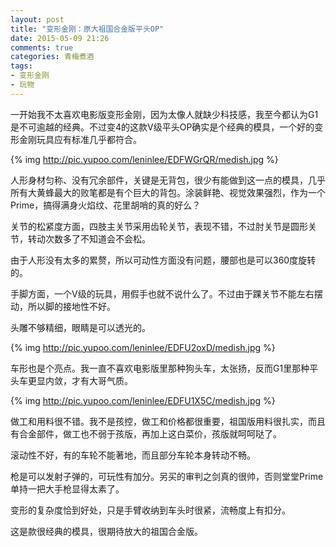 ```yaml
---
layout: post
title: "变形金刚：原大祖国合金版平头OP"
date: 2015-05-09 21:26
comments: true
categories: 青梅煮酒
tags:
- 变形金刚
- 玩物
---
```


一开始我不太喜欢电影版变形金刚，因为太像人就缺少科技感，我至今都认为G1是不可逾越的经典。不过变4的这款V级平头OP确实是个经典的模具，一个好的变形金刚玩具应有标准几乎都符合。

{% img http://pic.yupoo.com/leninlee/EDFWGrQR/medish.jpg %}

人形身材匀称、没有冗余部件，关键是无背包，很少有能做到这一点的模具，几乎所有大黄蜂最大的败笔都是有个巨大的背包。涂装鲜艳、视觉效果强烈，作为一个Prime，搞得满身火焰纹、花里胡哨的真的好么？

关节的松紧度方面，四肢主关节采用齿轮关节，表现不错，不过肘关节是圆形关节，转动次数多了不知道会不会松。

由于人形没有太多的累赘，所以可动性方面没有问题，腰部也是可以360度旋转的。

手脚方面，一个V级的玩具，用假手也就不说什么了。不过由于踝关节不能左右摆动，所以脚的接地性不好。

头雕不够精细，眼睛是可以透光的。

{% img http://pic.yupoo.com/leninlee/EDFU2oxD/medish.jpg %}

车形也是个亮点。我一直不喜欢电影版里那种狗头车，太张扬，反而G1里那种平头车更显内敛，才有大哥气质。

{% img http://pic.yupoo.com/leninlee/EDFU1X5C/medish.jpg %}

做工和用料很不错。我不是孩控，做工和价格都很重要，祖国版用料很扎实，而且有合金部件，做工也不弱于孩版，再加上这白菜价，孩版就呵呵哒了。

滚动性不好，有的车轮不能著地，而且部分车轮本身转动不畅。

枪是可以发射子弹的，可玩性有加分。另买的审判之剑真的很帅，否则堂堂Prime单持一把大手枪显得太素了。

变形的复杂度恰到好处，只是手臂收纳到车头时很紧，流畅度上有扣分。

这是款很经典的模具，很期待放大的祖国合金版。
